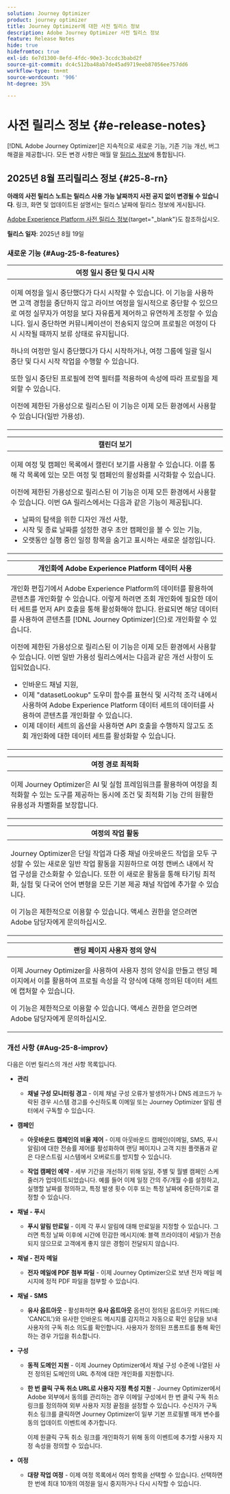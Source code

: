 ```yaml
---
solution: Journey Optimizer
product: journey optimizer
title: Journey Optimizer에 대한 사전 릴리스 정보
description: Adobe Journey Optimizer 사전 릴리스 정보
feature: Release Notes
hide: true
hidefromtoc: true
exl-id: 6e7d1300-8efd-4fdc-90e3-3ccdc3babd2f
source-git-commit: dc4c512ba48ab7de45ad9719eeb87056ee757dd6
workflow-type: tm+mt
source-wordcount: '906'
ht-degree: 35%

---
```


# 사전 릴리스 정보 {#e-release-notes}

[!DNL Adobe Journey Optimizer]은 지속적으로 새로운 기능, 기존 기능 개선, 버그 해결을 제공합니다. 모든 변경 사항은 매월 말 [릴리스 정보](release-notes.md)에 통합됩니다.


## 2025년 8월 프리릴리스 정보 {#25-8-rn}

**아래의 사전 릴리스 노트는 릴리스 사용 가능 날짜까지 사전 공지 없이 변경될 수 있습니다**. 링크, 화면 및 업데이트된 설명서는 릴리스 날짜에 릴리스 정보에 게시됩니다.

[Adobe Experience Platform 사전 릴리스 정보](https://experienceleague.adobe.com/ko/docs/experience-platform/release-notes/pre-release-notes){target="_blank"}도 참조하십시오.

**릴리스 일자**: 2025년 8월 19일


### 새로운 기능 {#Aug-25-8-features}

<table>
<thead>
<tr>
<th><strong>여정 일시 중단 및 다시 시작</strong><br/></th>
</tr>
</thead>
<tbody>
<tr>
<td>
<p>이제 여정을 일시 중단했다가 다시 시작할 수 있습니다. 이 기능을 사용하면 고객 경험을 중단하지 않고 라이브 여정을 일시적으로 중단할 수 있으므로 여정 실무자가 여정을 보다 자유롭게 제어하고 유연하게 조정할 수 있습니다. 일시 중단하면 커뮤니케이션이 전송되지 않으며 프로필은 여정이 다시 시작될 때까지 보류 상태로 유지됩니다.</p>
<p>하나의 여정만 일시 중단했다가 다시 시작하거나, 여정 그룹에 일괄 일시 중단 및 다시 시작 작업을 수행할 수 있습니다.</p>
<p>또한 일시 중단된 프로필에 전역 필터를 적용하여 속성에 따라 프로필을 제외할 수 있습니다.</p>
<p><!--img src="assets/do-not-localize/PauseResume.gif"/>--></p>
<p>이전에 제한된 가용성으로 릴리스된 이 기능은 이제 모든 환경에서 사용할 수 있습니다(일반 가용성).</p>
<p><!--For more information, refer to the <a href="../building-journeys/journey-pause.md">detailed documentation</a>--></p>
</td>
</tr>
</tbody>
</table>

<table>
<thead>
<tr>
<th><strong>캘린더 보기</strong><br/></th>
</tr>
</thead>
<tbody>
<tr>
<td>
<p>이제 여정 및 캠페인 목록에서 캘린더 보기를 사용할 수 있습니다. 이를 통해 각 목록에 있는 모든 여정 및 캠페인의 활성화를 시각화할 수 있습니다.</p>
<p>이전에 제한된 가용성으로 릴리스된 이 기능은 이제 모든 환경에서 사용할 수 있습니다. 이번 GA 릴리스에서는 다음과 같은 기능이 제공됩니다.</p>
<ul>
<li>날짜의 탐색을 위한 디자인 개선 사항,</li>
<li>시작 및 종료 날짜를 설정한 경우 초안 캠페인을 볼 수 있는 기능,</li>
<li>오랫동안 실행 중인 일정 항목을 숨기고 표시하는 새로운 설정입니다.</li>
</ul>
<p><!--img src="assets/do-not-localize/calendar.gif"/>--></p>
<p><!--For more information, refer to the <a href="../building-journeys/journey-ui.md#journeys-calendar">detailed documentation</a>--></p>
</td>
</tr>
</tbody>
</table>

<!--table>
<thead>
<tr>
<th><strong>Dark mode in the Email Designer</strong><br/></th>
</tr>
</thead>
<tbody>
<tr>
<td>
<p>The Journey Optimizer Email Designer now offers the ability to switch to dark mode view, where you can additionally define specific custom settings that will display only for recipients reading their emails in dark mode.</p>
<p>Note the following:</p>
<ul>
<li>The dark mode final rendering may vary and depends on the recipient's email client.</li>
<li>Not all email clients support custom dark mode. Moreover, some email clients only apply their own default dark mode for all emails that are received. In both cases, the custom settings that you defined in the Email Designer cannot be rendered.</li>
</ul>
<P>This capability is currently in beta version and only available to beta customers. To join the beta program, contact your Adobe representative.</p>
<p><img src="assets/do-not-localize/dark-mode.gif"/></p>
<p>For more information, refer to the <a href="../email/dark-mode.md">detailed documentation</a></p>
</td>
</tr>
</tbody>
</table-->

<table>
<thead>
<tr>
<th><strong>개인화에 Adobe Experience Platform 데이터 사용</strong><br/></th>
</tr>
</thead>
<tbody>
<tr>
<td>
<p>개인화 편집기에서 Adobe Experience Platform의 데이터를 활용하여 콘텐츠를 개인화할 수 있습니다. 이렇게 하려면 조회 개인화에 필요한 데이터 세트를 먼저 API 호출을 통해 활성화해야 합니다. 완료되면 해당 데이터를 사용하여 콘텐츠를 [!DNL Journey Optimizer]​(으)로 개인화할 수 있습니다.</p>
<p>이전에 제한된 가용성으로 릴리스된 이 기능은 이제 모든 환경에서 사용할 수 있습니다. 이번 일반 가용성 릴리스에서는 다음과 같은 개선 사항이 도입되었습니다.</p>
<ul>
<li>인바운드 채널 지원,</li>
<li>이제 "datasetLookup" 도우미 함수를 표현식 및 시각적 조각 내에서 사용하여 Adobe Experience Platform 데이터 세트의 데이터를 사용하여 콘텐츠를 개인화할 수 있습니다.</li>
<li>이제 데이터 세트의 옵션을 사용하면 API 호출을 수행하지 않고도 조회 개인화에 대한 데이터 세트를 활성화할 수 있습니다.</li>
</ul>
<p><!--img src="assets/do-not-localize/FILE.gif"/>--></p>
<p><!--For more information, refer to the <a href="../FILE.md">detailed documentation</a>--></p>
</td>
</tr>
</tbody>
</table>

<!--table>
<thead>
<tr>
<th><strong>Use Decisioning in email channel</strong><br/></th>
</tr>
</thead>
<tbody>
<tr>
<td>
<p>You can now add Decision policies into email journeys and campaigns. Decision policies are containers for your offers that leverage the Decisioning engine to dynamically return the best content to deliver for each audience member.</p>
<p>Previously released in Limited Availability, this capability is now available to all environments (General Availability).</p>
<p><img src="assets/do-not-localize/FILE.gif"/></p>
<p><For more information, refer to the <a href="../FILE.md">detailed documentation</a></p>
</td>
</tr>
</tbody>
</table-->

<table>
<thead>
<tr>
<th><strong>여정 경로 최적화</strong><br/></th>
</tr>
</thead>
<tbody>
<tr>
<td>
<p>이제 Journey Optimizer은 AI 및 실험 프레임워크를 활용하여 여정을 최적화할 수 있는 도구를 제공하는 동시에 조건 및 최적화 기능 간의 원활한 유용성과 차별화를 보장합니다.</p>
<p><!--img src="assets/do-not-localize/FILE.gif"/>--></p>
<p><!--For more information, refer to the <a href="../FILE.md">detailed documentation</a>--></p>
</td>
</tr>
</tbody>
</table>

<table>
<thead>
<tr>
<th><strong>여정의 작업 활동</strong><br/></th>
</tr>
</thead>
<tbody>
<tr>
<td>
<p>Journey Optimizer은 단일 작업과 다중 채널 아웃바운드 작업을 모두 구성할 수 있는 새로운 일반 작업 활동을 지원하므로 여정 캔버스 내에서 작업 구성을 간소화할 수 있습니다. 또한 이 새로운 활동을 통해 타기팅 최적화, 실험 및 다국어 언어 변형을 모든 기본 제공 채널 작업에 추가할 수 있습니다.</p>
<p>이 기능은 제한적으로 이용할 수 있습니다. 액세스 권한을 얻으려면 Adobe 담당자에게 문의하십시오.</p>
<p><!--img src="assets/do-not-localize/FILE.gif"/>--></p>
<p><!--For more information, refer to the <a href="../FILE.md">detailed documentation</a>--></p>
</td>
</tr>
</tbody>
</table>

<table>
<thead>
<tr>
<th><strong>랜딩 페이지 사용자 정의 양식</strong><br/></th>
</tr>
</thead>
<tbody>
<tr>
<td>
<p>이제 Journey Optimizer을 사용하여 사용자 정의 양식을 만들고 랜딩 페이지에서 이를 활용하여 프로필 속성을 각 양식에 대해 정의된 데이터 세트에 캡처할 수 있습니다.</p>
<p>이 기능은 제한적으로 이용할 수 있습니다. 액세스 권한을 얻으려면 Adobe 담당자에게 문의하십시오.</p>
<p><!--This capability is currently in beta version and only available to beta customers. To join the beta program, contact your Adobe representative.--></p>
<p><!--img src="assets/do-not-localize/FILE.gif"/>--></p>
<p><!--For more information, refer to the <a href="../FILE.md">detailed documentation</a>--></p>
</td>
</tr>
</tbody>
</table>


### 개선 사항 {#Aug-25-8-improv}

다음은 이번 릴리스의 개선 사항 목록입니다.

* **관리**

   * **채널 구성 모니터링 경고** - 이제 채널 구성 오류가 발생하거나 DNS 레코드가 누락된 경우 시스템 경고를 수신하도록 이메일 또는 Journey Optimizer 알림 센터에서 구독할 수 있습니다.

* **캠페인**

   * **아웃바운드 캠페인의 비율 제어** - 이제 아웃바운드 캠페인(이메일, SMS, 푸시 알림)에 대한 전송률 제어를 활성화하여 랜딩 페이지나 고객 지원 플랫폼과 같은 다운스트림 시스템에서 오버로드를 방지할 수 있습니다.

   * **작업 캠페인 예약** - 세부 기간을 개선하기 위해 일일, 주별 및 월별 캠페인 스케줄러가 업데이트되었습니다. 예를 들어 이제 일정 간의 주/개월 수를 설정하고, 실행할 날짜를 정의하고, 특정 발생 횟수 이후 또는 특정 날짜에 중단하기로 결정할 수 있습니다.

* **채널 - 푸시**

   * **푸시 알림 만료일** - 이제 각 푸시 알림에 대해 만료일을 지정할 수 있습니다. 그러면 특정 날짜 이후에 시간에 민감한 메시지(예: 블랙 프라이데이 세일)가 전송되지 않으므로 고객에게 좋지 않은 경험이 전달되지 않습니다.

* **채널 - 전자 메일**

   * **전자 메일에 PDF 첨부 파일** - 이제 Journey Optimizer으로 보낸 전자 메일 메시지에 정적 PDF 파일을 첨부할 수 있습니다.

* **채널 - SMS**

   * **유사 옵트아웃** - 활성화하면 **유사 옵트아웃** 옵션이 정의된 옵트아웃 키워드(예: &#39;CANCIL&#39;)와 유사한 인바운드 메시지를 감지하고 자동으로 확인 응답을 보내 사용자의 구독 취소 의도를 확인합니다. 사용자가 정의된 프롬프트를 통해 확인하는 경우 가입을 취소합니다.

* **구성**

   * **동적 도메인 지원** - 이제 Journey Optimizer에서 채널 구성 수준에 나열된 사전 정의된 도메인의 URL 추적에 대한 개인화를 지원합니다.

   * **한 번 클릭 구독 취소 URL로 사용자 지정 특성 지원** - Journey Optimizer에서 Adobe 외부에서 동의를 관리하는 경우 이메일 구성에서 한 번 클릭 구독 취소 링크를 정의하여 외부 사용자 지정 끝점을 설정할 수 있습니다. 수신자가 구독 취소 링크를 클릭하면 Journey Optimizer이 일부 기본 프로필별 매개 변수를 동의 업데이트 이벤트에 추가합니다.

     이제 원클릭 구독 취소 링크를 개인화하기 위해 동의 이벤트에 추가할 사용자 지정 속성을 정의할 수 있습니다.

* **여정**

   * **대량 작업 여정** - 이제 여정 목록에서 여러 항목을 선택할 수 있습니다. 선택하면 한 번에 최대 10개의 여정을 일시 중지하거나 다시 시작할 수 있습니다.
